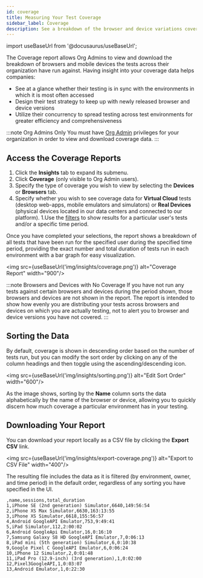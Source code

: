 ```yaml
---
id: coverage
title: Measuring Your Test Coverage
sidebar_label: Coverage
description: See a breakdown of the browser and device variations covered by your tests.
---
```

import useBaseUrl from '@docusaurus/useBaseUrl';

The Coverage report allows Org Admins to view and download the breakdown of browsers and mobile devices the tests across their organization have run against. Having insight into your coverage data helps companies:

* See at a glance whether their testing is in sync with the environments in which it is most often accessed
* Design their test strategy to keep up with newly released browser and device versions
* Utilize their concurrency to spread testing across test environments for greater efficiency and comprehensiveness

:::note Org Admins Only
You must have [Org Admin](/basics/acct-team-mgmt/managing-user-info/#user-roles) privileges for your organization in order to view and download coverage data.
:::

## Access the Coverage Reports

1. Click the **Insights** tab to expand its submenu.
1. Click **Coverage** (only visible to Org Admin users).
1. Specify the type of coverage you wish to view by selecting the **Devices** or **Browsers** tab.
1. Specify whether you wish to see coverage data for **Virtual Cloud** tests (desktop web-apps, mobile emulators and simulators) or **Real Devices** (physical devices located in our data centers and connected to our platform).
1.Use the [filters](scope.md#using-filters-to-adjust-the-scope-of-your-data) to show results for a particular user's tests and/or a specific time period.

Once you have completed your selections, the report shows a breakdown of all tests that have been run for the specified user during the specified time period, providing the exact number and total duration of tests run in each environment with a bar graph for easy visualization.

<img src={useBaseUrl('img/insights/coverage.png')} alt="Coverage Report" width="900"/>

:::note Browsers and Devices with No Coverage
If you have not run any tests against certain browsers and devices during the period shown, those browsers and devices are not shown in the report. The report is intended to show how evenly you are distributing your tests across browsers and devices on which you are actually testing, not to alert you to browser and device versions you have not covered.
:::

## Sorting the Data

By default, coverage is shown in descending order based on the number of tests run, but you can modify the sort order by clicking on any of the column headings and then toggle using the ascending/descending icon.

<img src={useBaseUrl('img/insights/sorting.png')} alt="Edit Sort Order" width="600"/>

As the image shows, sorting by the **Name** column sorts the data alphabetically by the name of the browser or device, allowing you to quickly discern how much coverage a particular environment has in your testing.


## Downloading Your Report

You can download your report locally as a CSV file by clicking the **Export CSV** link.

<img src={useBaseUrl('img/insights/export-coverage.png')} alt="Export to CSV File" width="400"/>

The resulting file includes the data as it is filtered (by environment, owner, and time period) in the default order, regardless of any sorting you have specified in the UI.

```text title="Sample CSV Output"
,name,sessions,total_duration
1,iPhone SE (2nd generation) Simulator,6640,149:56:54
2,iPhone XS Max Simulator,6630,163:13:55
3,iPhone XS Simulator,6618,155:56:57
4,Android GoogleAPI Emulator,753,9:49:41
5,iPad Simulator,112,2:00:02
6,Android GoogleApi Emulator,16,0:16:10
7,Samsung Galaxy S8 HD GoogleAPI Emulator,7,0:06:13
8,iPad mini (5th generation) Simulator,6,0:10:38
9,Google Pixel C GoogleAPI Emulator,6,0:06:24
10,iPhone 12 Simulator,2,0:01:48
11,iPad Pro (12.9-inch) (3rd generation),1,0:02:00
12,Pixel3GoogleAPI,1,0:03:07
13,Android Emulator,1,0:22:30
```
